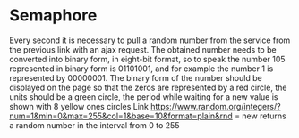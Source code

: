 # Semaphore
Every second it is necessary to pull a random number from the service from the previous link with an ajax request.
The obtained number needs to be converted into binary form, in eight-bit format, so to speak
the number 105 represented in binary form is 01101001, and for example the number 1 is represented by
00000001.
The binary form of the number should be displayed on the page so that the zeros are represented by a red circle,
the units should be a green circle, the period while waiting for a new value is shown with 8 yellow ones
circles
Link
https://www.random.org/integers/?num=1&min=0&max=255&col=1&base=10&format=plain&rnd
= new
returns a random number in the interval from 0 to 255
